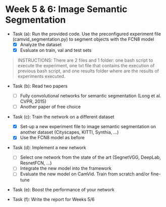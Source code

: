 # Week 5 & 6: Image Semantic Segmentation

- Task (a): Run the provided code. Use the preconfigured experiment file (camvid_segmentation.py) to segment objects with the FCN8 model
   * [x]  Analyze the dataset
   * [x] Evaluate on train, val and test sets
> INSTRUCTIONS: There are 2 files and 1 folder: one bash script to execute the experiment, one txt file that contains the execution of previous bash script, and one results folder where are the results of experiments executed.
  
 - Task (b): Read two papers 
   * [ ] Fully convolutional networks for semantic segmentation (Long et al. CVPR, 2015)
   * [ ] Another paper of free choice

 - Task (c): Train the network on a different dataset 
   * [x] Set-up a new experiment file to image semantic segmentation on another dataset (Cityscapes, KITTI,  Synthia, ...)
   * [x] Use the FCN8 model as before
   
 - Task (d): Implement a new network 
   * [ ] Select one network from the state of the art (SegnetVGG, DeepLab, ResnetFCN, ...)
   * [ ] Integrate the new model into the framework
   * [ ] Evaluate the new model on CamVid. Train from scratch and/or fine-tune
   
 - Task (e): Boost the performance of your network
 
 - Task (f): Write the report for Weeks 5/6
